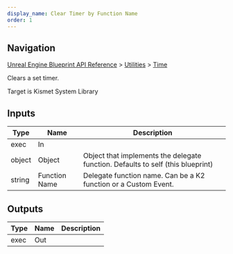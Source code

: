 ```yaml
---
display_name: Clear Timer by Function Name
order: 1
---
```

## Navigation

[Unreal Engine Blueprint API Reference](https://dev.epicgames.com/documentation/en-us/unreal-engine/BlueprintAPI) > [Utilities](https://dev.epicgames.com/documentation/en-us/unreal-engine/BlueprintAPI/Utilities) > [Time](https://dev.epicgames.com/documentation/en-us/unreal-engine/BlueprintAPI/Utilities/Time)

Clears a set timer.

Target is Kismet System Library

## Inputs

| Type | Name | Description |
| --- | --- | --- |
| exec | In |  |
| object | Object | Object that implements the delegate function. Defaults to self (this blueprint) |
| string | Function Name | Delegate function name. Can be a K2 function or a Custom Event. |

## Outputs

| Type | Name | Description |
| --- | --- | --- |
| exec | Out |  |
